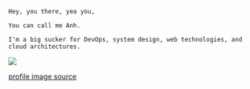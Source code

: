 ```
Hey, you there, yea you,

You can call me Anh.

I'm a big sucker for DevOps, system design, web technologies, and cloud architectures.
```
![](https://komarev.com/ghpvc/?username=aaanh)

[profile image source](https://twitter.com/tnm_tyny/status/1112015762296700933)
